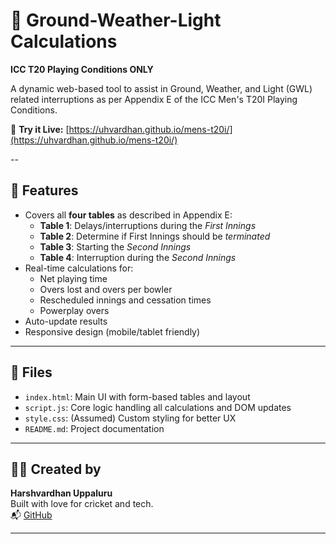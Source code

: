 # 🏏 Ground-Weather-Light Calculations

**ICC T20 Playing Conditions ONLY**

A dynamic web-based tool to assist in Ground, Weather, and Light (GWL) related interruptions as per Appendix E of the ICC Men's T20I Playing Conditions.

🔗 **Try it Live:** [https://uhvardhan.github.io/mens-t20i/](https://uhvardhan.github.io/mens-t20i/)

--

## 🧮 Features

- Covers all **four tables** as described in Appendix E:
  - **Table 1**: Delays/interruptions during the *First Innings*
  - **Table 2**: Determine if First Innings should be *terminated*
  - **Table 3**: Starting the *Second Innings*
  - **Table 4**: Interruption during the *Second Innings*
- Real-time calculations for:
  - Net playing time
  - Overs lost and overs per bowler
  - Rescheduled innings and cessation times
  - Powerplay overs
- Auto-update results
- Responsive design (mobile/tablet friendly)

---

## 📂 Files

- `index.html`: Main UI with form-based tables and layout
- `script.js`: Core logic handling all calculations and DOM updates
- `style.css`: (Assumed) Custom styling for better UX
- `README.md`: Project documentation

---

## 👨‍💻 Created by

**Harshvardhan Uppaluru**  
Built with love for cricket and tech.  
📬 [GitHub](https://github.com/uhvardhan)

---

